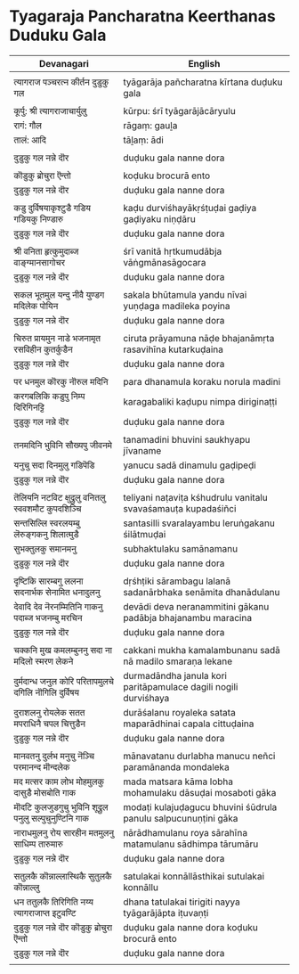 # Tyagaraja Pancharatna Keerthanas Duduku Gala

| Devanagari | English |
| ------ | ------ |
|  |  |
| त्यागराज पञ्चरत्न कीर्तन दुडुकु गल   | tyāgarāja pañcharatna kīrtana duḍuku gala   |
|  |  |
| कूर्पु: श्री त्यागराजाचार्युलु   | kūrpu: śrī tyāgarājācāryulu   |
| रागं: गौल   | rāgaṃ: gauḻa   |
| तालं: आदि   | tāḻaṃ: ādi   |
|  |  |
| दुडुकु गल नन्ने दॊर   | duḍuku gala nanne dora   |
|  |  |
| कॊडुकु ब्रोचुरा ऎन्तो   | koḍuku brocurā ento   |
| दुडुकु गल नन्ने दॊर   | duḍuku gala nanne dora   |
|  |  |
| कडु दुर्विषयाकृश्टुडै गडिय गडियकु निण्डारु   | kaḍu durviśhayākṛśṭuḍai gaḍiya gaḍiyaku niṇḍāru   |
| दुडुकु गल नन्ने दॊर   | duḍuku gala nanne dora   |
|  |  |
| श्री वनिता हृत्कुमुदाब्ज वाङ्ग्मानसागोचर   | śrī vanitā hṛtkumudābja vāṅgmānasāgocara   |
| दुडुकु गल नन्ने दॊर   | duḍuku gala nanne dora   |
|  |  |
| सकल भूतमुल यन्दु नीवै युण्डग मदिलेक पोयिन   | sakala bhūtamula yandu nīvai yuṇḍaga madileka poyina   |
| दुडुकु गल नन्ने दॊर   | duḍuku gala nanne dora   |
|  |  |
| चिरुत प्रायमुन नाडे भजनामृत रसविहीन कुतर्कुडैन   | ciruta prāyamuna nāḍe bhajanāmṛta rasavihīna kutarkuḍaina   |
| दुडुकु गल नन्ने दॊर   | duḍuku gala nanne dora   |
|  |  |
| पर धनमुल कॊरकु नॊरुल मदिनि   | para dhanamula koraku norula madini   |
| करगबलिकि कडुपु निम्प दिरिगिनट्टि   | karagabaliki kaḍupu nimpa diriginaṭṭi   |
| दुडुकु गल नन्ने दॊर   | duḍuku gala nanne dora   |
|  |  |
| तनमदिनि भुविनि सौख्यपु जीवनमे   | tanamadini bhuvini saukhyapu jīvaname   |
| यनुचु सदा दिनमुलु गडिपॆडि   | yanucu sadā dinamulu gaḍipeḍi   |
| दुडुकु गल नन्ने दॊर   | duḍuku gala nanne dora   |
|  |  |
| तॆलियनि नटविट क्षुद्रुलु वनितलु स्ववशमौट कुपदशिञ्चि   | teliyani naṭaviṭa kśhudrulu vanitalu svavaśamauṭa kupadaśiñci   |
| सन्तसिल्लि स्वरलयम्बु लॆरुङ्गकनु शिलात्मुडै   | santasilli svaralayambu leruṅgakanu śilātmuḍai   |
| सुभक्तुलकु समानमनु   | subhaktulaku samānamanu   |
| दुडुकु गल नन्ने दॊर   | duḍuku gala nanne dora   |
|  |  |
| दृष्टिकि सारम्बगु ललना सदनार्भक सेनामित धनादुलनु   | dṛśhṭiki sārambagu lalanā sadanārbhaka senāmita dhanādulanu   |
| देवादि देव नॆरनम्मितिनि गाकनु पदाब्ज भजनम्बु मरचिन   | devādi deva neranammitini gākanu padābja bhajanambu maracina   |
| दुडुकु गल नन्ने दॊर   | duḍuku gala nanne dora   |
|  |  |
| चक्कनि मुख कमलम्बुननु सदा ना मदिलो स्मरण लेकने   | cakkani mukha kamalambunanu sadā nā madilo smaraṇa lekane   |
| दुर्मदान्ध जनुल कोरि परितापमुलचे दगिलि नॊगिलि दुर्विषय   | durmadāndha janula kori paritāpamulace dagili nogili durviśhaya   |
| दुराशलनु रोयलेक सतत मपराधिनै चपल चित्तुडैन   | durāśalanu royaleka satata maparādhinai capala cittuḍaina   |
| दुडुकु गल नन्ने दॊर   | duḍuku gala nanne dora   |
|  |  |
| मानवतनु दुर्लभ मनुचु नॆञ्चि परमानन्द मॊन्दलेक   | mānavatanu durlabha manucu neñci paramānanda mondaleka   |
| मद मत्सर काम लोभ मोहमुलकु दासुडै मोसबोति गाक   | mada matsara kāma lobha mohamulaku dāsuḍai mosaboti gāka   |
| मॊदटि कुलजुडगुचु भुविनि शूद्रुल पनुलु सल्पुचुनुण्टिनि गाक   | modaṭi kulajuḍagucu bhuvini śūdrula panulu salpucunuṇṭini gāka   |
| नाराधमुलनु रोय सारहीन मतमुलनु साधिम्प तारुमारु   | nārādhamulanu roya sārahīna matamulanu sādhimpa tārumāru   |
| दुडुकु गल नन्ने दॊर   | duḍuku gala nanne dora   |
|  |  |
| सतुलकै कॊन्नाल्लास्थिकै सुतुलकै कॊन्नाल्लु   | satulakai konnāllāsthikai sutulakai konnāllu   |
| धन ततुलकै तिरिगिति नय्य त्यागराजाप्त इटुवण्टि   | dhana tatulakai tirigiti nayya tyāgarājāpta iṭuvaṇṭi   |
| दुडुकु गल नन्ने दॊर कॊडुकु ब्रोचुरा ऎन्तो   | duḍuku gala nanne dora koḍuku brocurā ento   |
| दुडुकु गल नन्ने दॊर   | duḍuku gala nanne dora   |
|  |  |
